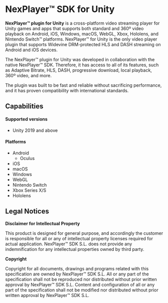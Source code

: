 # NexPlayer™ SDK for Unity

**NexPlayer™ plugin for Unity** is a cross-platform video streaming player for Unity games and apps that supports both standard and 360º video playback on Android, iOS, Windows, macOS, WebGL, Xbox, Hololens, and Nintendo Switch™ platforms. NexPlayer™ for Unity is the only video player plugin that supports Widevine DRM-protected HLS and DASH streaming on Android and iOS devices.

The NexPlayer™ plugin for Unity was developed in collaboration with the native NexPlayer™ SDK. Therefore, it has access to all of its features, such as Adaptive Bitrate, HLS, DASH, progressive download, local playback, 360º video, and more.

The plugin was built to be fast and reliable without sacrificing performance, and it has proven compatibility with international standards.

## Capabilities

#### Supported versions
- Unity 2019 and above

#### Platforms
- Android
 	- Oculus
- iOS
- macOS
- Windows
- WebGL
- Nintendo Switch
- Xbox Series X/S
- Hololens

## Legal Notices

**Disclaimer for Intellectual Property**

This product is designed for general purpose, and accordingly the customer is responsible for all or any of intellectual property licenses required for actual application. NexPlayer™ SDK S.L. does not provide any indemnification for any intellectual properties owned by third party.

**Copyright**

Copyright for all documents, drawings and programs related with this specification are owned by NexPlayer™ SDK S.L. All or any part of the specification shall not be reproduced nor distributed without prior written approval by NexPlayer™ SDK S.L. Content and configuration of all or any part of the specification shall not be modified nor distributed without prior written approval by NexPlayer™ SDK S.L.
